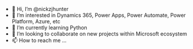 - 👋 Hi, I’m @nickzjhunter
- 👀 I’m interested in Dynamics 365, Power Apps, Power Automate, Power Platform, Azure, etc
- 🌱 I’m currently learning Python
- 💞️ I’m looking to collaborate on new projects within Microsoft ecosystem
- 📫 How to reach me ...

<!---
nickzjhunter/nickzjhunter is a ✨ special ✨ repository because its `README.md` (this file) appears on your GitHub profile.
You can click the Preview link to take a look at your changes.
--->
